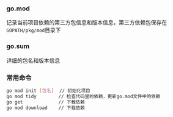 ### go.mod
记录当前项目依赖的第三方包信息和版本信息，第三方依赖包保存在`GOPATH/pkg/mod`目录下

### go.sum
详细的包名和版本信息

### 常用命令
```bash
go mod init [包名]  // 初始化项目
go mod tidy        // 检查代码里的依赖，更新go.mod文件中的依赖
go get             // 下载依赖
go mod download    // 下载依赖
```
